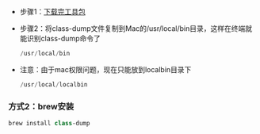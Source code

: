 - 步骤1：[下载完工具包](http://stevenygard.com/projects/class-dump/)
- 步骤2：将class-dump文件复制到Mac的/usr/local/bin目录，这样在终端就能识别class-dump命令了

    ```swift
    /usr/local/bin
    ```

- 注意：由于mac权限问题，现在只能放到localbin目录下

    ```swift
    /usr/local/localbin
    ```

### 方式2：brew安装

```swift
brew install class-dump
```